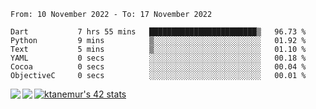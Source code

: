 <!--START_SECTION:waka-->

```text
From: 10 November 2022 - To: 17 November 2022

Dart           7 hrs 55 mins   ████████████████████████▒   96.73 %
Python         9 mins          ▒░░░░░░░░░░░░░░░░░░░░░░░░   01.92 %
Text           5 mins          ▒░░░░░░░░░░░░░░░░░░░░░░░░   01.10 %
YAML           0 secs          ░░░░░░░░░░░░░░░░░░░░░░░░░   00.18 %
Cocoa          0 secs          ░░░░░░░░░░░░░░░░░░░░░░░░░   00.04 %
ObjectiveC     0 secs          ░░░░░░░░░░░░░░░░░░░░░░░░░   00.01 %
```

<!--END_SECTION:waka-->
<a href="https://github.com/anuraghazra/github-readme-stats">
  <img align="left" src="https://github-readme-stats.vercel.app/api?username=Tanesan&count_private=true&show_icons=true" />
<img align="left" src="https://github-readme-stats.vercel.app/api/top-langs/?username=Tanesan" />
</a>

[![ktanemur's 42 stats](https://badge42.vercel.app/api/v2/cl1wslf6s002109l771rng2w8/stats?cursusId=21&coalitionId=62)](https://github.com/JaeSeoKim/badge42)
